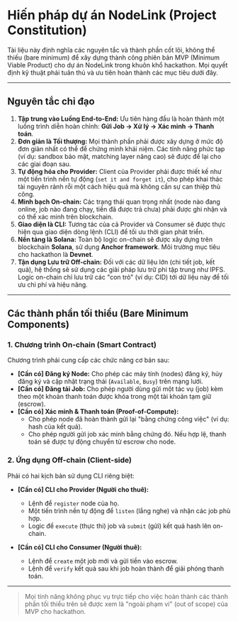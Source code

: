 # Hiến pháp dự án NodeLink (Project Constitution)

Tài liệu này định nghĩa các nguyên tắc và thành phần cốt lõi, không thể thiếu (bare minimum) để xây dựng thành công phiên bản MVP (Minimum Viable Product) cho dự án NodeLink trong khuôn khổ hackathon. Mọi quyết định kỹ thuật phải tuân thủ và ưu tiên hoàn thành các mục tiêu dưới đây.

---

## Nguyên tắc chỉ đạo

1.  **Tập trung vào Luồng End-to-End:** Ưu tiên hàng đầu là hoàn thành một luồng trình diễn hoàn chỉnh: **Gửi Job -> Xử lý -> Xác minh -> Thanh toán**.
2.  **Đơn giản là Tối thượng:** Mọi thành phần phải được xây dựng ở mức độ đơn giản nhất có thể để chứng minh khái niệm. Các tính năng phức tạp (ví dụ: sandbox bảo mật, matching layer nâng cao) sẽ được để lại cho các giai đoạn sau.
3.  **Tự động hóa cho Provider:** Client của Provider phải được thiết kế như một tiến trình nền tự động (`set it and forget it`), cho phép khai thác tài nguyên rảnh rỗi một cách hiệu quả mà không cần sự can thiệp thủ công.
4.  **Minh bạch On-chain:** Các trạng thái quan trọng nhất (node nào đang online, job nào đang chạy, tiền đã được trả chưa) phải được ghi nhận và có thể xác minh trên blockchain.
5.  **Giao diện là CLI:** Tương tác của cả Provider và Consumer sẽ được thực hiện qua giao diện dòng lệnh (CLI) để tối ưu thời gian phát triển.
6.  **Nền tảng là Solana:** Toàn bộ logic on-chain sẽ được xây dựng trên blockchain **Solana**, sử dụng **Anchor framework**. Môi trường mục tiêu cho hackathon là **Devnet**.
7.  **Tận dụng Lưu trữ Off-chain:** Đối với các dữ liệu lớn (chi tiết job, kết quả), hệ thống sẽ sử dụng các giải pháp lưu trữ phi tập trung như IPFS. Logic on-chain chỉ lưu trữ các "con trỏ" (ví dụ: CID) tới dữ liệu này để tối ưu chi phí và hiệu năng.

---

## Các thành phần tối thiểu (Bare Minimum Components)

### 1. Chương trình On-chain (Smart Contract)

Chương trình phải cung cấp các chức năng cơ bản sau:

-   **[Cần có] Đăng ký Node:** Cho phép các máy tính (nodes) đăng ký, hủy đăng ký và cập nhật trạng thái (`Available`, `Busy`) trên mạng lưới.
-   **[Cần có] Đăng tải Job:** Cho phép người dùng gửi một tác vụ (job) kèm theo một khoản thanh toán được khóa trong một tài khoản tạm giữ (escrow).
-   **[Cần có] Xác minh & Thanh toán (Proof-of-Compute):**
    -   Cho phép node đã hoàn thành gửi lại "bằng chứng công việc" (ví dụ: hash của kết quả).
    -   Cho phép người gửi job xác minh bằng chứng đó. Nếu hợp lệ, thanh toán sẽ được tự động chuyển từ escrow cho node.

### 2. Ứng dụng Off-chain (Client-side)

Phải có hai kịch bản sử dụng CLI riêng biệt:

-   **[Cần có] CLI cho Provider (Người cho thuê):**
    -   Lệnh để `register` node của họ.
    -   Một tiến trình nền tự động để `listen` (lắng nghe) và nhận các job phù hợp.
    -   Logic để `execute` (thực thi) job và `submit` (gửi) kết quả hash lên on-chain.

-   **[Cần có] CLI cho Consumer (Người thuê):**
    -   Lệnh để `create` một job mới và gửi tiền vào escrow.
    -   Lệnh để `verify` kết quả sau khi job hoàn thành để giải phóng thanh toán.

---

> Mọi tính năng không phục vụ trực tiếp cho việc hoàn thành các thành phần tối thiểu trên sẽ được xem là "ngoài phạm vi" (out of scope) của MVP cho hackathon.